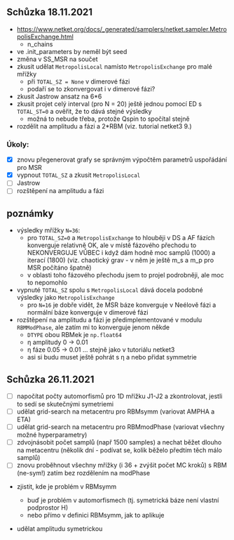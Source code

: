 ## Schůzka 18.11.2021
- https://www.netket.org/docs/_generated/samplers/netket.sampler.MetropolisExchange.html
    - n_chains
- ve .init_parameters by neměl být seed
- změna v SS_MSR na součet
- zkusit udělat `MetropolisLocal` namísto `MetropolisExchange` pro malé mřížky
    - při `TOTAL_SZ = None` v dimerové fázi
    - podaří se to zkonvergovat i v dimerové fázi?
- zkusit Jastrow ansatz na 6*6
- zkusit projet celý interval (pro N = 20) ještě jednou pomocí ED s `TOTAL_ST=0` a ověřit, že to dává stejné výsledky
    - možná to nebude třeba, protože Qspin to spočítal stejně
- rozdělit na amplitudu a fázi a 2*RBM (viz. tutorial netket3 9.)

### Úkoly:
- [x] znovu přegenerovat grafy se správným výpočtěm parametrů uspořádání pro MSR
- [x] vypnout `TOTAL_SZ` a zkusit `MetropolisLocal`
- [ ] Jastrow
- [ ] rozštěpení na amplitudu a fázi

## poznámky
- výsledky mřížky `N=36`:
    - pro `TOTAL_SZ=0` a `MetropolisExchange` to hlouběji v DS a AF fázích konverguje relativně OK, ale v místě fázového přechodu to NEKONVERGUJE VŮBEC i když dám hodně moc samplů (1000) a iterací (1800) (viz. chaotický grav - v něm je ještě m_s a m_p pro MSR počítáno špatně)
    - v oblasti toho fázového přechodu jsem to projel podrobněji, ale moc to nepomohlo
- vypnuté `TOTAL_SZ` spolu s `MetropolisLocal` dává docela podobné výsledky jako `MetropolisExchange`
    - pro `N=16` je dobře vidět, že MSR báze konverguje v Neélově fázi a normální báze konverguje v dimerové fázi
- rozštěpení na amplitudu a fázi je předimplementované v modulu `RBMModPhase`, ale zatím mi to konverguje jenom někde
    - `DTYPE` obou RBMek je `np.float64`
    - η amplitudy 0 -> 0.01
    - η fáze      0.05 -> 0.01 ... stejně jako v tutoriálu netket3
    - asi si budu muset ještě pohrát s η a nebo přidat symmetrie

## Schůzka 26.11.2021
 - [ ] napočítat počty automorfismů pro 1D mřížku J1-J2 a zkontrolovat, jestli to sedí se skutečnými symetriemi
 - [ ] udělat grid-search na metacentru pro RBMsymm (variovat AMPHA a ETA)
 - [ ] udělat grid-search na metacentru pro RBMmodPhase (variovat všechny možné hyperparametry)
 - [ ] zdvojnásobit počet samplů (např 1500 samples) a nechat běžet dlouho na metacentru (několik dní - podívat se, kolik běželo předtím těch málo samplů)
 - [ ] znovu proběhnout všechny mřížky (i 36 + zvýšit počet MC kroků) s RBM (ne-sym!) zatím bez rozdělením na modPhase
 - zjistit, kde je problém v RBMsymm
    - buď je problém v automorfismech (tj. symetrická báze není vlastní podprostor H)
    - nebo přímo v definici RBMsymm, jak to aplikuje
 
 - udělat amplitudu symetrickou
